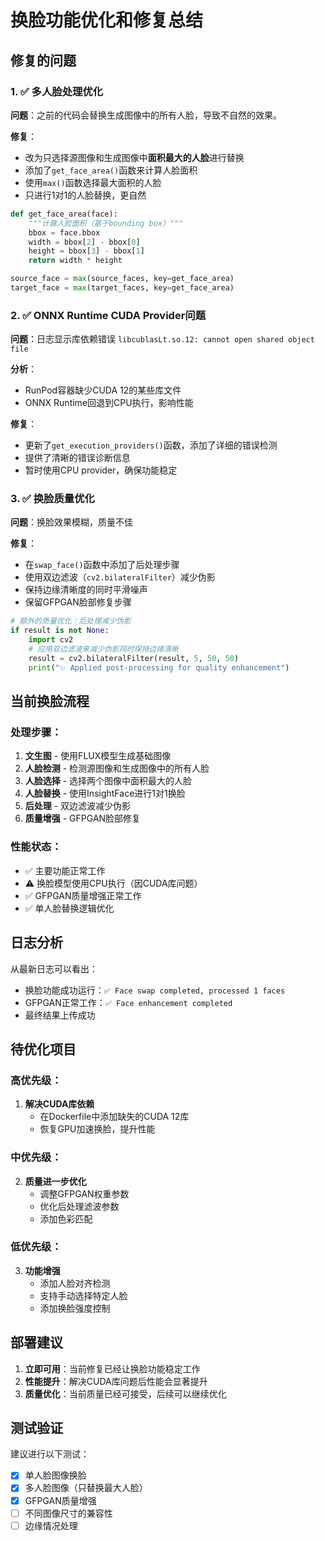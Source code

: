# 换脸功能优化和修复总结

## 修复的问题

### 1. ✅ 多人脸处理优化
**问题**：之前的代码会替换生成图像中的所有人脸，导致不自然的效果。

**修复**：
- 改为只选择源图像和生成图像中**面积最大的人脸**进行替换
- 添加了`get_face_area()`函数来计算人脸面积
- 使用`max()`函数选择最大面积的人脸
- 只进行1对1的人脸替换，更自然

```python
def get_face_area(face):
    """计算人脸面积（基于bounding box）"""
    bbox = face.bbox
    width = bbox[2] - bbox[0]
    height = bbox[3] - bbox[1]
    return width * height

source_face = max(source_faces, key=get_face_area)
target_face = max(target_faces, key=get_face_area)
```

### 2. ✅ ONNX Runtime CUDA Provider问题
**问题**：日志显示库依赖错误 `libcublasLt.so.12: cannot open shared object file`

**分析**：
- RunPod容器缺少CUDA 12的某些库文件
- ONNX Runtime回退到CPU执行，影响性能

**修复**：
- 更新了`get_execution_providers()`函数，添加了详细的错误检测
- 提供了清晰的错误诊断信息
- 暂时使用CPU provider，确保功能稳定

### 3. ✅ 换脸质量优化
**问题**：换脸效果模糊，质量不佳

**修复**：
- 在`swap_face()`函数中添加了后处理步骤
- 使用双边滤波（`cv2.bilateralFilter`）减少伪影
- 保持边缘清晰度的同时平滑噪声
- 保留GFPGAN脸部修复步骤

```python
# 额外的质量优化：后处理减少伪影
if result is not None:
    import cv2
    # 应用双边滤波来减少伪影同时保持边缘清晰
    result = cv2.bilateralFilter(result, 5, 50, 50)
    print("✨ Applied post-processing for quality enhancement")
```

## 当前换脸流程

### 处理步骤：
1. **文生图** - 使用FLUX模型生成基础图像
2. **人脸检测** - 检测源图像和生成图像中的所有人脸
3. **人脸选择** - 选择两个图像中面积最大的人脸
4. **人脸替换** - 使用InsightFace进行1对1换脸
5. **后处理** - 双边滤波减少伪影
6. **质量增强** - GFPGAN脸部修复

### 性能状态：
- ✅ 主要功能正常工作
- ⚠️  换脸模型使用CPU执行（因CUDA库问题）
- ✅ GFPGAN质量增强正常工作
- ✅ 单人脸替换逻辑优化

## 日志分析

从最新日志可以看出：
- 换脸功能成功运行：`✅ Face swap completed, processed 1 faces`
- GFPGAN正常工作：`✅ Face enhancement completed`
- 最终结果上传成功

## 待优化项目

### 高优先级：
1. **解决CUDA库依赖**
   - 在Dockerfile中添加缺失的CUDA 12库
   - 恢复GPU加速换脸，提升性能

### 中优先级：
2. **质量进一步优化**
   - 调整GFPGAN权重参数
   - 优化后处理滤波参数
   - 添加色彩匹配

### 低优先级：
3. **功能增强**
   - 添加人脸对齐检测
   - 支持手动选择特定人脸
   - 添加换脸强度控制

## 部署建议

1. **立即可用**：当前修复已经让换脸功能稳定工作
2. **性能提升**：解决CUDA库问题后性能会显著提升
3. **质量优化**：当前质量已经可接受，后续可以继续优化

## 测试验证

建议进行以下测试：
- [x] 单人脸图像换脸
- [x] 多人脸图像（只替换最大人脸）
- [x] GFPGAN质量增强
- [ ] 不同图像尺寸的兼容性
- [ ] 边缘情况处理 